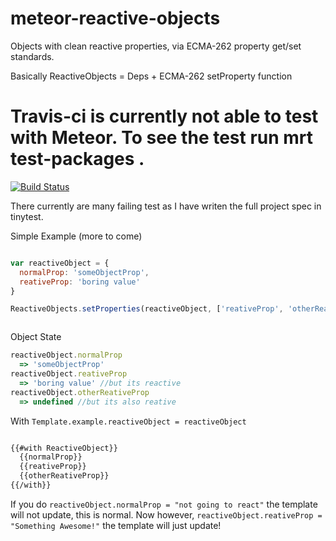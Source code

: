 meteor-reactive-objects
=======================

Objects with clean reactive properties, via ECMA-262 property get/set standards.

Basically ReactiveObjects = Deps + ECMA-262 setProperty function

# Travis-ci is currently not able to test with Meteor. To see the test run mrt test-packages <path to package>.
[![Build Status](https://travis-ci.org/CMToups/meteor-reactive-objects.png)](https://travis-ci.org/CMToups/meteor-reactive-objects)

There currently are many failing test as I have writen the full project spec in tinytest. 


Simple Example (more to come)
```js

var reactiveObject = {
  normalProp: 'someObjectProp',
  reativeProp: 'boring value'
}

ReactiveObjects.setProperties(reactiveObject, ['reativeProp', 'otherReativeProp'])



```


Object State
```js
reactiveObject.normalProp
  => 'someObjectProp'
reactiveObject.reativeProp
  => 'boring value' //but its reactive
reactiveObject.otherReativeProp
  => undefined //but its also reative

```

With `Template.example.reactiveObject = reactiveObject`
```html

{{#with ReactiveObject}}
  {{normalProp}}
  {{reativeProp}}
  {{otherReativeProp}}
{{/with}}

```

If you do `reactiveObject.normalProp = "not going to react"` the template will not update, this is normal.
Now however, `reactiveObject.reativeProp = "Something Awesome!"` the template will just update!
